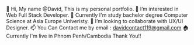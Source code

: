 👋 Hi, My name @David, This is my personal portfolio.
👀 I’m interested in Web Full Stack Developer.
🌱 Currently I'm study bachelor degree Computer Science at Asia Europe Univeristy.
💞️ I’m looking to collaborate with UX/UI Designer.
📫 You Can Contact me by email : davidcontact119@gmail.com
🏠 Currently I'm live in Phnom Penh/Cambodia
Thank You!!
